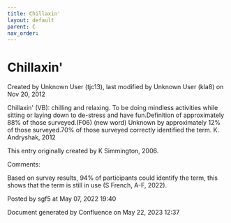 ```yaml
---
title: Chillaxin'
layout: default
parent: C
nav_order:
---
```


# Chillaxin'

Created by  Unknown User (tjc13), last modified by  Unknown User (kla8) on Nov 20, 2012

Chillaxin' (VB): chilling and relaxing. To be doing mindless activities while sitting or laying down to de-stress and have fun.Definition of approximately 88% of those surveyed.(F06) (new word) Unknown by approximately 12% of those surveyed.70% of those surveyed correctly identified the term. K. Andryshak, 2012

This entry originally created by K Simmington, 2006.

Comments:

Based on survey results, 94% of participants could identify the term, this shows that the term is still in use (S French, A-F, 2022).

Posted by sgf5 at May 07, 2022 19:40

Document generated by Confluence on May 22, 2023 12:37


